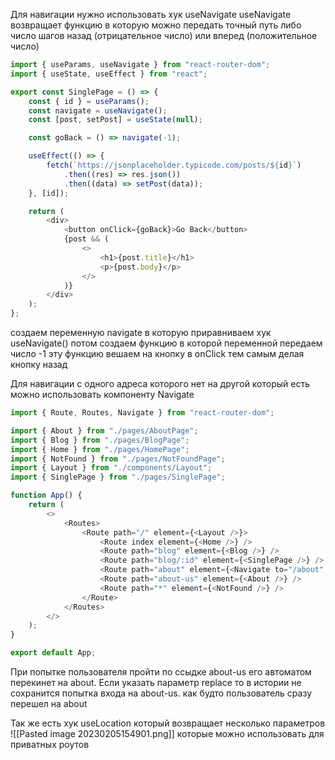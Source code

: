 Для навигации  нужно использовать хук useNavigate
useNavigate возвращает функцию в которую можно передать точный путь либо число шагов назад (отрицательное число)  или вперед (положительное число)

```js
import { useParams, useNavigate } from "react-router-dom";
import { useState, useEffect } from "react";  

export const SinglePage = () => {
    const { id } = useParams();
    const navigate = useNavigate();
    const [post, setPost] = useState(null);  

    const goBack = () => navigate(-1);  

    useEffect(() => {
        fetch(`https://jsonplaceholder.typicode.com/posts/${id}`)
            .then((res) => res.json())
            .then((data) => setPost(data));
    }, [id]);  

    return (
        <div>
            <button onClick={goBack}>Go Back</button>
            {post && (
                <>
                    <h1>{post.title}</h1>
                    <p>{post.body}</p>
                </>
            )}
        </div>
    );
};
```

создаем переменную navigate в которую приравниваем хук useNavigate()
потом создаем функцию в которой переменной передаем число -1
эту функцию вешаем на кнопку в onClick тем самым делая кнопку назад


Для навигации с одного адреса которого нет на другой который есть можно использовать  компоненту Navigate

```js
import { Route, Routes, Navigate } from "react-router-dom"; 

import { About } from "./pages/AboutPage";
import { Blog } from "./pages/BlogPage";
import { Home } from "./pages/HomePage";
import { NotFound } from "./pages/NotFoundPage";
import { Layout } from "./components/Layout";
import { SinglePage } from "./pages/SinglePage";  

function App() {
    return (
        <>
            <Routes>
                <Route path="/" element={<Layout />}>
                    <Route index element={<Home />} />
                    <Route path="blog" element={<Blog />} />
                    <Route path="blog/:id" element={<SinglePage />} />
                    <Route path="about" element={<Navigate to="/about" replace/>} />
                    <Route path="about-us" element={<About />} />
                    <Route path="*" element={<NotFound />} />
                </Route>
            </Routes>
        </>
    );
}  

export default App;
```

При попытке пользователя пройти по ссыдке about-us его автоматом перекинет на about. Если указать параметр replace то в истории не сохранится попытка входа на about-us. как будто пользователь сразу перешел на about

Так же есть хук useLocation который возвращает несколько параметров
![[Pasted image 20230205154901.png]]
которые можно использовать для приватных роутов